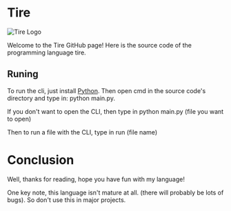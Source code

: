 # Tire
![Tire Logo](https://user-images.githubusercontent.com/81382687/196799774-f571b994-dbff-4f8a-9c37-11d7bcf951a3.png)

Welcome to the Tire GitHub page! Here is the source code of the programming language tire.

## Runing
To run the cli, just install [Python](https://www.python.org/).
Then open cmd in the source code's directory and type in: python main.py.

If you don't want to open the CLI, then type in python main.py (file you want to open)

Then to run a file with the CLI, type in run (file name)

# Conclusion
Well, thanks for reading, hope you have fun with my language!

One key note, this language isn't mature at all. (there will probably be lots of bugs).
So don't use this in major projects.
